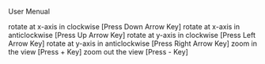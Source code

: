 User Menual 

rotate at x-axis in clockwise     [Press Down Arrow Key]
rotate at x-axis in anticlockwise [Press Up Arrow Key]
rotate at y-axis in clockwise     [Press Left Arrow Key]
rotate at y-axis in anticlockwise [Press Right Arrow Key]
zoom in the view                  [Press + Key]
zoom out the view                 [Press - Key]
